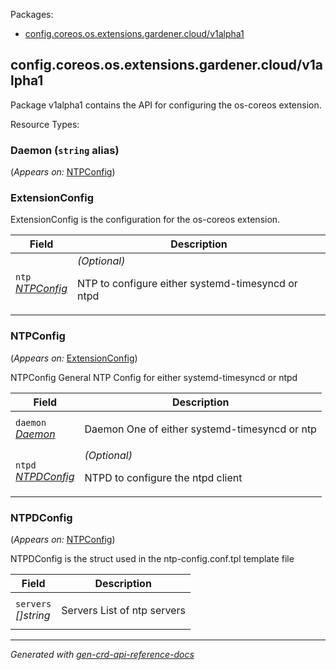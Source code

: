 <p>Packages:</p>
<ul>
<li>
<a href="#config.coreos.os.extensions.gardener.cloud%2fv1alpha1">config.coreos.os.extensions.gardener.cloud/v1alpha1</a>
</li>
</ul>
<h2 id="config.coreos.os.extensions.gardener.cloud/v1alpha1">config.coreos.os.extensions.gardener.cloud/v1alpha1</h2>
<p>
<p>Package v1alpha1 contains the API for configuring the os-coreos extension.</p>
</p>
Resource Types:
<ul></ul>
<h3 id="config.coreos.os.extensions.gardener.cloud/v1alpha1.Daemon">Daemon
(<code>string</code> alias)</p></h3>
<p>
(<em>Appears on:</em>
<a href="#config.coreos.os.extensions.gardener.cloud/v1alpha1.NTPConfig">NTPConfig</a>)
</p>
<p>
</p>
<h3 id="config.coreos.os.extensions.gardener.cloud/v1alpha1.ExtensionConfig">ExtensionConfig
</h3>
<p>
<p>ExtensionConfig is the configuration for the os-coreos extension.</p>
</p>
<table>
<thead>
<tr>
<th>Field</th>
<th>Description</th>
</tr>
</thead>
<tbody>
<tr>
<td>
<code>ntp</code></br>
<em>
<a href="#config.coreos.os.extensions.gardener.cloud/v1alpha1.NTPConfig">
NTPConfig
</a>
</em>
</td>
<td>
<em>(Optional)</em>
<p>NTP to configure either systemd-timesyncd or ntpd</p>
</td>
</tr>
</tbody>
</table>
<h3 id="config.coreos.os.extensions.gardener.cloud/v1alpha1.NTPConfig">NTPConfig
</h3>
<p>
(<em>Appears on:</em>
<a href="#config.coreos.os.extensions.gardener.cloud/v1alpha1.ExtensionConfig">ExtensionConfig</a>)
</p>
<p>
<p>NTPConfig General NTP Config for either systemd-timesyncd or ntpd</p>
</p>
<table>
<thead>
<tr>
<th>Field</th>
<th>Description</th>
</tr>
</thead>
<tbody>
<tr>
<td>
<code>daemon</code></br>
<em>
<a href="#config.coreos.os.extensions.gardener.cloud/v1alpha1.Daemon">
Daemon
</a>
</em>
</td>
<td>
<p>Daemon One of either systemd-timesyncd or ntp</p>
</td>
</tr>
<tr>
<td>
<code>ntpd</code></br>
<em>
<a href="#config.coreos.os.extensions.gardener.cloud/v1alpha1.NTPDConfig">
NTPDConfig
</a>
</em>
</td>
<td>
<em>(Optional)</em>
<p>NTPD to configure the ntpd client</p>
</td>
</tr>
</tbody>
</table>
<h3 id="config.coreos.os.extensions.gardener.cloud/v1alpha1.NTPDConfig">NTPDConfig
</h3>
<p>
(<em>Appears on:</em>
<a href="#config.coreos.os.extensions.gardener.cloud/v1alpha1.NTPConfig">NTPConfig</a>)
</p>
<p>
<p>NTPDConfig is the struct used in the ntp-config.conf.tpl template file</p>
</p>
<table>
<thead>
<tr>
<th>Field</th>
<th>Description</th>
</tr>
</thead>
<tbody>
<tr>
<td>
<code>servers</code></br>
<em>
[]string
</em>
</td>
<td>
<p>Servers List of ntp servers</p>
</td>
</tr>
</tbody>
</table>
<hr/>
<p><em>
Generated with <a href="https://github.com/ahmetb/gen-crd-api-reference-docs">gen-crd-api-reference-docs</a>
</em></p>
